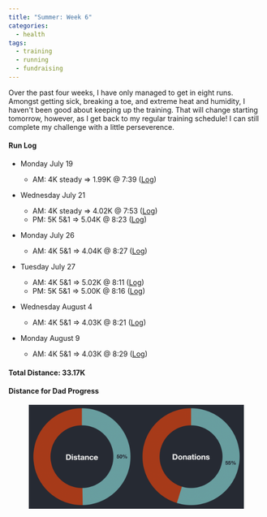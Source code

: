 ```yaml
---
title: "Summer: Week 6"
categories:
  - health
tags:
  - training
  - running
  - fundraising
---
```


Over the past four weeks, I have only managed to get in eight runs. Amongst getting sick, breaking a toe, and extreme heat and humidity, I haven't been good about keeping up the training. That will change starting tomorrow, however, as I get back to my regular training schedule! I can still complete my challenge with a little perseverence.

#### Run Log

- Monday July 19
  - AM: 4K steady &rArr; 1.99K @ 7:39 ([Log](https://runkeeper.com/user/cdevans/activity/1785561868))

- Wednesday July 21
  - AM: 4K steady &rArr; 4.02K @ 7:53 ([Log](https://runkeeper.com/user/cdevans/activity/1786853224))
  - PM: 5K 5&1 &rArr; 5.04K @ 8:23 ([Log](https://runkeeper.com/user/cdevans/activity/1787138006))

- Monday July 26
  - AM: 4K 5&1 &rArr; 4.04K @ 8:27 ([Log](https://runkeeper.com/user/cdevans/activity/1790242280))

- Tuesday July 27
  - AM: 4K 5&1 &rArr; 5.02K @ 8:11 ([Log](https://runkeeper.com/user/cdevans/activity/1782166877))
  - PM: 5K 5&1 &rArr; 5.00K @ 8:16 ([Log](https://runkeeper.com/user/cdevans/activity/1790541854))

- Wednesday August 4
  - AM: 4K 5&1 &rArr; 4.03K @ 8:21 ([Log](https://runkeeper.com/user/cdevans/activity/1794814220))

- Monday August 9
  - AM: 4K 5&1 &rArr; 4.03K @ 8:29 ([Log](https://runkeeper.com/user/cdevans/activity/1797804245))

#### Total Distance: 33.17K

#### Distance for Dad Progress

<figure>
  <a href="/assets/images/2021-08-15/progress.png"><img src="/assets/images/2021-08-15/progress.png"></a>
</figure>
